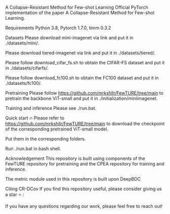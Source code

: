 A Collapse-Resistant Method for Few-shot Learning
Official PyTorch implementation of the paper A Collapse-Resistant Method for Few-shot Learning.

Requirements
Python 3.8, Pytorch 1.7.0, timm 0.3.2

Datasets
Please download mini-imagenet via link and put it in ./datasets/mini/.

Please download tiered-imagenet via link and put it in ./datasets/tiered/.

Please follow download_cifar_fs.sh to obtain the CIFAR-FS dataset and put it in ./datasets/cifarfs/.

Please follow download_fc100.sh to obtain the FC100 dataset and put it in ./datasets/fc100/.

Pretraining
Please follow https://github.com/mrkshllr/FewTURE/tree/main to pretrain the backbone ViT-small and put it in ./initialization/miniimagenet.

Training and inference
Please see ./run.bat.

Quick start :fire:
Please refer to https://github.com/mrkshllr/FewTURE/tree/main to download the checkpoint of the corresponding pretrained ViT-small model.

Put them in the corresponding folders.

Run ./run.bat in bash shell.

Acknowledgement
This repository is built using components of the FewTURE repository for pretraining and the CPEA repository for training and inference.

The metric module used in this repository is built upon DeepBDC

Citing CR-DCov
If you find this repository useful, please consider giving us a star :star: :

If you have any questions regarding our work, please feel free to reach out!
